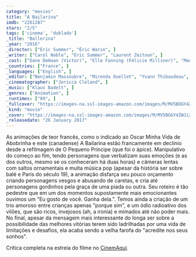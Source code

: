 ```yaml
---
category: "movies"
title: "A Bailarina"
imdb: "2261287"
stars: "2/5"
tags: ['cinema', 'dublado']
_title: "Ballerina"
_year: "2016"
_director: ["Eric Summer", "Éric Warin", ]
_writer: ["Carol Noble", "Eric Summer", "Laurent Zeitoun", ]
_cast: ["Dane DeHaan (Victor)", "Elle Fanning (Félicie Milliner)", "Maddie Ziegler (Camille Le Haut)", "Carly Rae Jepsen (Odette)", "Camille Cottin (Félicie Milliner)", "Julie Khaner (Régine Le Haut)", "Elana Dunkelman (Dora / Stuck Girl)", "Laurent Maurel (Mérante)", "Malik Bentalha (Victor)", ]
_countries: ["France", ]
_languages: ["English", ]
_editor: ["Benjamin Massoubre", "Mirenda Ouellet", "Yvann Thibaudeau", ]
_cinematographer: ["Jericca Cleland", ]
_music: ["Klaus Badelt", ]
_genres: ["Animation", ]
_runtimes: ["89", ]
_fullcover: "https://images-na.ssl-images-amazon.com/images/M/MV5BOGY4ZWJiZjEtZTNlZi00ODhjLTgwNzktOWViY2EyZDY4YWJiL2ltYWdlL2ltYWdlXkEyXkFqcGdeQXVyMjQ0MjAzMzE@.jpg"
_kind: "movie"
_cover: "https://images-na.ssl-images-amazon.com/images/M/MV5BOGY4ZWJiZjEtZTNlZi00ODhjLTgwNzktOWViY2EyZDY4YWJiL2ltYWdlL2ltYWdlXkEyXkFqcGdeQXVyMjQ0MjAzMzE@._V1._SX99_SY140_.jpg"
_releasedate: "26 January 2017"
---
```

As animações de teor francês, como o indicado ao Oscar Minha Vida de Abobrinha e este (canadense) A Bailarina estão francamente em declínio desde a refilmagem de O Pequeno Príncipe (que foi o ápice). Manipulativo do começo ao fim, tendo personagens que verbalizam suas emoções (e as dos outros, mesmo se os conheceram há duas horas) e câmeras lentas com saltos ornamentais e muita música pop (apesar da história ser sobre balé e Paris do século 19), a animação disfarça seu pouco orçamento criando personagens vesgos e abusando de caretas, e cria até personagens gordinhos pela graça de uma piada ou outra. Seu roteiro é tão pedestre que em um dos momentos supostamente mais emocionantes ouvimos um "Eu gosto de você. Ganha dela.". Temos ainda a criação de um trio amoroso entre crianças apenas "porque sim", e um ódio radioativo dos vilões, que são ricos, invejosos (ah, a ironia) e mimados até não poder mais. No final, apesar da mensagem mais interessante do longa ser sobre a possibilidade das melhores vitórias terem sido ladrilhadas por uma vida de limitações e desafios, ela acaba sendo a velha farofa do "acredite nos seus sonhos".

Crítica completa na estreia do filme no [CinemAqui](http://www.cinemaqui.com.br/a-bailarina).
